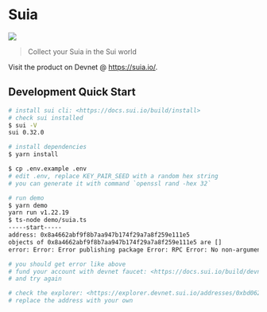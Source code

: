 # Suia

![](https://suia.io/images/logo.041cb08a7cb597d5be0092d97bc0e2b8.png)

> Collect your Suia in the Sui world

Visit the product on Devnet @ <https://suia.io/>.

## Development Quick Start

```bash
# install sui cli: <https://docs.sui.io/build/install>
# check sui installed
$ sui -V
sui 0.32.0

# install dependencies
$ yarn install

$ cp .env.example .env
# edit .env, replace KEY_PAIR_SEED with a random hex string
# you can generate it with command `openssl rand -hex 32`

# run demo
$ yarn demo
yarn run v1.22.19
$ ts-node demo/suia.ts
-----start-----
address: 0x8a4662abf9f8b7aa947b174f29a7a8f259e111e5
objects of 0x8a4662abf9f8b7aa947b174f29a7a8f259e111e5 are []
error: Error: Error publishing package Error: RPC Error: No non-argument gas objects found with value >= budget 10000

# you should get error like above
# fund your account with devnet faucet: <https://docs.sui.io/build/devnet#request-gas-tokens>
# and try again

# check the explorer: <https://explorer.devnet.sui.io/addresses/0xbd0629c41d90c3c7918c4dee42829f900bfe2c13>
# replace the address with your own
```
